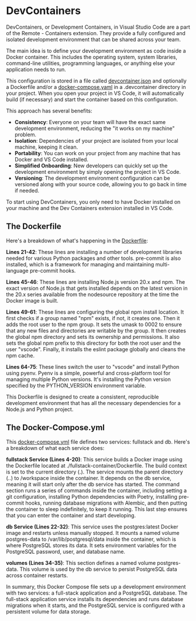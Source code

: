 # DevContainers
DevContainers, or Development Containers, in Visual Studio Code are a part of the Remote - Containers extension. They provide a fully configured and isolated development environment that can be shared across your team.

The main idea is to define your development environment as code inside a Docker container. This includes the operating system, system libraries, command-line utilities, programming languages, or anything else your application needs to run.

This configuration is stored in a file called [devcontainer.json](../../.devcontainer/fullstack-container/devcontainer.json) and optionally a Dockerfile and/or a [docker-compose.yaml](../../.devcontainer/docker-compose.yml) in a .devcontainer directory in your project. When you open your project in VS Code, it will automatically build (if necessary) and start the container based on this configuration.

This approach has several benefits:

- __Consistency__: Everyone on your team will have the exact same development environment, reducing the "it works on my machine" problem.
- __Isolation__: Dependencies of your project are isolated from your local machine, keeping it clean.
- __Portability__: You can work on your project from any machine that has Docker and VS Code installed.
- __Simplified Onboarding__: New developers can quickly set up the development environment by simply opening the project in VS Code.
- __Versioning__: The development environment configuration can be versioned along with your source code, allowing you to go back in time if needed.

To start using DevContainers, you only need to have Docker installed on your machine and the Dev Containers extension installed in VS Code.

## The Dockerfile

Here's a breakdown of what's happening in the [Dockerfile](../../.devcontainer/fullstack-container/Dockerfile):

__Lines 21-42__: These lines are installing a number of development libraries needed for various Python packages and other tools. pre-commit is also installed, which is a framework for managing and maintaining multi-language pre-commit hooks.

__Lines 45-46__: These lines are installing Node.js version 20.x and npm. The exact version of Node.js that gets installed depends on the latest version in the 20.x series available from the nodesource repository at the time the Docker image is built.

__Lines 49-61__: These lines are configuring the global npm install location. It first checks if a group named "npm" exists, if not, it creates one. Then it adds the root user to the npm group. It sets the umask to 0002 to ensure that any new files and directories are writable by the group. It then creates the global npm directory and sets its ownership and permissions. It also sets the global npm prefix to this directory for both the root user and the user "vscode". Finally, it installs the eslint package globally and cleans the npm cache.

__Lines 64-75__: These lines switch the user to "vscode" and install Python using pyenv. Pyenv is a simple, powerful and cross-platform tool for managing multiple Python versions. It's installing the Python version specified by the PYTHON_VERSION environment variable.

This Dockerfile is designed to create a consistent, reproducible development environment that has all the necessary dependencies for a Node.js and Python project.

## The Docker-Compose.yml

This [docker-compose.yml](../../.devcontainer/docker-compose.yml) file defines two services: fullstack and db. Here's a breakdown of what each service does:

__fullstack Service (Lines 4-20)__: This service builds a Docker image using the Dockerfile located at ./fullstack-container/Dockerfile. The build context is set to the current directory (.). The service mounts the parent directory (..) to /workspace inside the container. It depends on the db service, meaning it will start only after the db service has started. The command section runs a series of commands inside the container, including setting a git configuration, installing Python dependencies with Poetry, installing pre-commit hooks, running database migrations with Alembic, and then putting the container to sleep indefinitely, to keep it running. This last step ensures that you can enter the container and start developing.

__db Service (Lines 22-32)__: This service uses the postgres:latest Docker image and restarts unless manually stopped. It mounts a named volume postgres-data to /var/lib/postgresql/data inside the container, which is where PostgreSQL stores its data. It sets environment variables for the PostgreSQL password, user, and database name.

__volumes (Lines 34-35)__: This section defines a named volume postgres-data. This volume is used by the db service to persist PostgreSQL data across container restarts.

In summary, this Docker Compose file sets up a development environment with two services: a full-stack application and a PostgreSQL database. The full-stack application service installs its dependencies and runs database migrations when it starts, and the PostgreSQL service is configured with a persistent volume for data storage.
